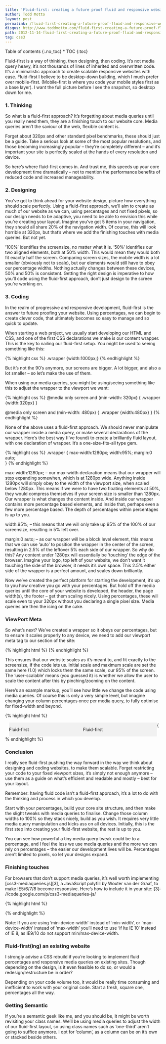 ```yaml
---
title: 'Fluid-first: creating a future proof fluid and responsive website'
author: Todd Motto
layout: post
permalink: /fluid-first-creating-a-future-proof-fluid-and-responsive-website/
disqus: http://www.toddmotto.com/fluid-first-creating-a-future-proof-fluid-and-responsive-website
path: 2012-11-14-fluid-first-creating-a-future-proof-fluid-and-responsive-website.md
tag: css3
---
```


<div class="toc" markdown="1">
<span class="gamma">Table of contents</span>
{:.no_toc}
* TOC
{:toc}
</div>

Fluid-first is a way of thinking, then designing, then coding. It’s not media query heavy, it’s not thousands of lines of inherited and overwritten code. It’s a minimalistic approach to create scalable responsive websites with ease. Fluid-first I believe to be desktop-down building, which I much prefer over mobile-first. (Mobile-first is where you code your mobile styles first as a base layer). I want the full picture before I see the snapshot, so desktop down for me.

### 1. Thinking

So what is a fluid-first approach? It’s forgetting about media queries until you really need them, they are a finishing touch to our website core. Media queries aren’t the saviour of the web, flexible content is.

Forget about 320px and other standard pixel benchmarks, these should just be a guide. Take a serious look at some of the most popular resolutions, and those becoming increasingly popular – they’re completely different – and it’s important your site is perfectly scaled at the hands of every resolution and device.

So here’s where fluid-first comes in. And trust me, this speeds up your core development time dramatically – not to mention the performance benefits of reduced code and increased manageability.

### 2. Designing

You’ve got to think ahead for your website design, picture how everything should scale perfectly. Using a fluid-first approach, we’ll aim to create as much of our website as we can, using percentages and not fixed pixels, so our design needs to be adaptive, you need to be able to envision this while you’re creating your layout. Imagine you’ve got 5 items in your navigation, they should all share 20% of the navigation width. Of course, this will look horrible at 320px, but that’s where we add the finishing touches with media queries. But not yet.

’100%’ identifies the screensize, no matter what it is. ’50%’ identifies our two aligned elements, both at 50% width. This would mean they would both fit exactly half the screen. Comparing screen sizes, the mobile width is a lot smaller (obviously not to scale), but our elements would still have to obey our percentage widths. Nothing actually changes between these devices, 50% and 50% is consistent. Getting the right design is imperative to how you’ll code using the fluid-first approach, don’t just design to the screen you’re working on.

### 3. Coding

In the realm of progressive and responsive development, fluid-first is the answer to future proofing your website. Using percentages, we can begin to create clever code, that ultimately becomes so easy to manage and so quick to update.

When starting a web project, we usually start developing our HTML and CSS, and one of the first CSS declarations we make is our content wrapper. This is the key to nailing our fluid-first setup. You might be used to seeing something like this:

{% highlight css %}
.wrapper {width:1000px;}
{% endhighlight %}

But it’s not the 90′s anymore, our screens are bigger. A lot bigger, and also a lot smaller – so let’s make the use of them.

When using our media queries, you might be using/seeing something like this to adjust the wrapper to the viewport we want:

{% highlight css %}
@media only screen and (min-width: 320px) {
  .wrapper {width:320px}
}

@media only screen and (min-width: 480px) {
  .wrapper {width:480px}
}
{% endhighlight %}

None of the above uses a fluid-first approach. We should never manipulate our wrapper inside a media query, or make several declarations of the wrapper. Here’s the best way (I’ve found) to create a brilliantly fluid layout, with one declaration of wrapper. It’s a one-size-fits-all type gem.

{% highlight css %}
.wrapper {
  max-width:1280px;
  width:95%;
  margin:0 auto;  
}
{% endhighlight %}

max-width:1280px; – our max-width declaration means that our wrapper will stop expanding somewhen, which is at 1280px wide. Anything inside 1280px will simply obey to the width of the viewport size, when scaled below 1280px. This means if we were to have two floating elements at 50%, they would compress themselves if your screen size is smaller than 1280px. Our wrapper is what changes the content inside. And inside our wrapper contains more percentage based elements, and inside that, perhaps even a few more percentage based. The depth of percentages within percentages is up to you.

width:95%; – this means that we will only take up 95% of the 100% of our screensize, resulting in 5% left over.

margin:0 auto; – as our wrapper will be a block level element, this means that we can use ‘auto’ to position the wrapper in the center of the screen, resulting in 2.5% of the leftover 5% each side of our wrapper. So why do this? Any content under 1280px will essentially be ‘touching’ the edge of the browser. Imagine your logo, top left of your website, we don’t want it touching the side of the browser, it needs it’s own space. This 2.5% either side of the wrapper is a perfect amount, and scales down brilliantly.

Now we’ve created the perfect platform for starting the development, it’s up to you how creative you go with your percentages. But hold off the media queries until the core of your website is developed, the header, the page width(s), the footer – get them scaling nicely. Using percentages, these will scale even to your 320px without you declaring a single pixel size. Media queries are then the icing on the cake.

### ViewPort Meta

So what’s next? We’ve created a wrapper so it obeys our percentages, but to ensure it scales properly to any device, we need to add our viewport meta tag to our  section of the site:

{% highlight html %}
<meta name="viewport" content="width=device-width,initial-scale=1.0">
{% endhighlight %}

This ensures that our website scales as it’s meant to, and fit exactly to the screensize, if the code lets us. Initial scale and maximum scale are set the same here (1.0) which locks them the same scale, our 95% of the screen. The ‘user-scalable’ means (you guessed it) is whether we allow the user to scale the content after this by pinching/zooming on the content.

Here’s an example markup, you’ll see how little we change the code using media queries. Of course this is only a very simple level, but imagine changing your column percentages once per media query, to fully optimise for fixed-width and beyond.

{% highlight html %}
<!DOCTYPE html>
<html>
  <head>
    <meta charset="UTF-8">
    <title>Fluid-first</title>
    <meta name="viewport" content="width=device-width,initial-scale=1.0,maximum-scale=1.0,user-scalable=0;">
    <style>
    .wrapper {max-width:1280px;width:95%;margin:0 auto;}
    .column {width:50%;float:left;background:#F1F1F1;}
    @media only screen and (min-width: 320px) {.column {width:100%;}}
    @media only screen and (min-width: 786px) {.column {width:50%;}}
    </style>

  </head>
  <body>
    <div class="wrapper">
      <div class="column">
        <p>Fluid-first</p>
      </div>
      <div class="column">
        <p>Fluid-first</p>
      </div>
    </div>
  </body>
</html>
{% endhighlight %}

### Conclusion

I really see fluid-first pushing the way forward in the way we think about designing and coding websites, to make them scalable. Forget restricting your code to your fixed viewport sizes, it’s simply not enough anymore – use them as a guide on what’s efficient and readable and mostly – best for your layout.

Remember: having fluid code isn’t a fluid-first approach, it’s a lot to do with the thinking and process in which you develop.

Start with your percentages, build your core site structure, and then make the slight tweaks with media queries to finalise. Change those column widths to 100% so they stack nicely, build as you wish. It requires very little media query manipulation and kicks ass on all devices. Initially, this is the first step into creating your fluid-first website, the rest is up to you.

You can see how powerful a tiny media query tweak could be to a percentage, and I feel the less we use media queries and the more we can rely on percentages – the easier our development lives will be. Percentages aren’t limited to pixels, so let your designs expand.

### Finishing touches

For browsers that don’t support media queries, it’s well worth implementing [css3-mediaqueries.js][3], a JavaScript polyfill by Wouter van der Graaf, to make IE5/6/7/8 become responsive. Here’s how to include it in your site: 
[3]: //code.google.com/p/css3-mediaqueries-js/

{% highlight html %}
<!--[if lte IE 8]><script src="js/mediaqueries.min.js"></script><![endif]-->
{% endhighlight %}

Note: If you are using ‘min-device-width’ instead of ‘min-width’, or ‘max-device-width’ instead of ‘max-width’ you’ll need to use ‘if lte IE 10′ instead of IE 8, as IE9/10 do not support min/max-device-width.

### Fluid-first(ing) an existing website

I strongly advise a CSS rebuild if you’re looking to implement fluid percentages and responsive media queries on existing sites. Though depending on the design, is it even feasible to do so, or would a redesign/restructure be in order?

Depending on your code volume too, it would be really time consuming and inefficient to work with your original code. Start a fresh, square one, percentages all the way.

### Getting Semantic

If you’re a semantic geek like me, and you should be, it might be worth revisiting your class names. We’ll be using media queries to adjust the width of our fluid-first layout, so using class names such as ‘one-third’ aren’t going to suffice anymore. I opt for ‘column’, as a column can be on it’s own or stacked beside others.
